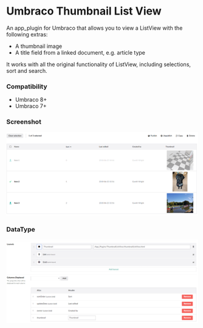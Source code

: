 # Umbraco Thumbnail List View

An app_plugin for Umbraco that allows you to view a ListView with the following extras:

- A thumbnail image
- A title field from a linked document, e.g. article type

It works with all the original functionality of ListView, including selections, sort and search. 

### Compatibility

- Umbraco 8+
- Umbraco 7+ 
  
### Screenshot
![Screenshot](screenshot.png)

### DataType
![DataType setup](datatype.png)
